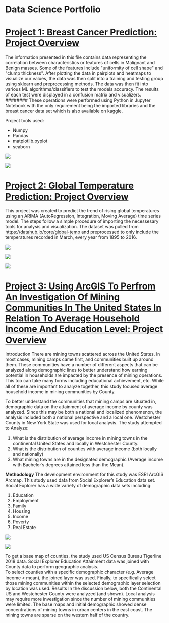 # Data Science Portfolio

# [Project 1: Breast Cancer Prediction: Project Overview](https://github.com/MunirYousef/Breast_Cancer_Predictor/blob/gh-pages/Breast_Cancer_Predictor.ipynb)
The information presented in this file contains data representing the correlation between characteristics or features of cells in Malignant and Benign masses. Some of the features include "uniformity of cell shape" and "clump thickness". 
After plotting the data in pairplots and heatmaps to visualize our values, the data was then split into a training and testing group using sklearn and preprocessing methods. 
The data was then fit into various ML algorithms/classifiers to test the models accuracy. The results of each test were displayed in a confusion matrix and visualizers. 
######## These operations were performed using Python in Jupyter Notebook with the only requirement being the imported libraries and the breast cancer data set which is also available on kaggle.

Project tools used:
-	Numpy
-	Pandas
-	matplotlib.pyplot
-	seaborn

![](/images/download.png)


![](/images/heat_map_1.png)

# [Project 2: Global Temperature Prediction: Project Overview](https://github.com/MunirYousef/Global_Temp/blob/master/Global_Temp_TS.ipynb)
This project was created to predict the trend of rising global temperatures using an ARIMA (AutoRegression, Integration, Moving Average) time series model. 
The steps follow a simple procedure of importing the necessesary tools for analysis and visualization. 
The dataset was pulled from https://datahub.io/core/global-temp and preprocessed to only include the temperatures recorded in March, every year from 1895 to 2016.

![](/images/moving_average_log_scale.png)

![](/images/rolling_mean_standard_dev.png)

![](/images/prediction_analysis.png)

# [Project 3: Using ArcGIS To Perfrom An Investigation Of Mining Communities In The United States In Relation To Average Household Income And Education Level: Project Overview](https://github.com/MunirYousef/ArcGIS/blob/master/yousef-%20ArcGIS%20Final%20Part3.docx)

Introduction
There are mining towns scattered across the United States. In most cases, mining camps came first, and communities built up around them. These communities have a number of different aspects that can be analyzed along demographic lines to better understand how earning potential in households are impacted by the presence of mining operations. This too can take many forms including educational achievement, etc.  While all of these are important to analyze together, this study focused average household income in mining communities by County.  

To better understand the communities that mining camps are situated in, demographic data on the attainment of average income by county was analyzed.  Since this may be both a national and localized phenomenon, the analysis included both a national perspective and a local one.  Westchester County in New York State was used for local analysis.  The study attempted to Analyze:
1.	What is the distribution of average income in mining towns in the continental United States and locally in Westchester County.
2.	What is the distribution of counties with average income (both locally and nationally)
3.	What mining towns are in the designated demographic (Average income with Bachelor’s degrees attained less than the Mean).

**Methodology**
The development environment for this study was ESRI ArcGIS Arcmap.
This study used data from Social Explorer’s Education data set. Social Explorer has a wide variety of demographic data sets including:
1.	Education
2.	Employment
3.	Family
4.	Housing
5.	Income
6.	Poverty
7.	Real Estate

![](/images/map2.jpg)

![](/images/map1.jpg)

To get a base map of counties, the study used US Census Bureau Tigerline 2018 data. Social Explorer Education Attainment data was joined with County data to perform geographic analysis.  
To select counties with a specific demographic character (e.g. Average Income < mean), the joined layer was used.  Finally, to specifically select those mining communities within the selected demographic layer selection by location was used.
Results
In the discussion below, both the Continental US and Westchester County were analyzed (and shown). Local analysis may require more investigation since the number of mining communities were limited.
The base maps and initial demographic showed dense concentrations of mining towns in urban centers in the east coast. The mining towns are sparse on the western half of the country.



